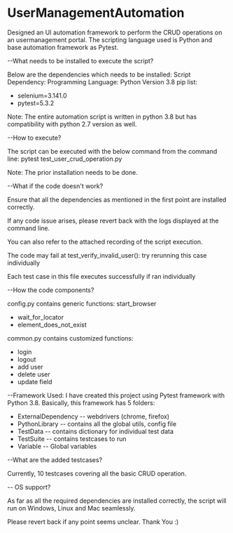 # UserManagementAutomation

Designed an UI automation framework to perform the CRUD operations on an usermanagement portal.
The scripting language used is Python and base automation framework as Pytest.

--What needs to be installed to execute the script?

Below are the dependencies which needs to be installed: 
Script Dependency: 
Programming Language: Python Version 3.8 
pip list: 
 - selenium=3.141.0
 - pytest=5.3.2

Note: The entire automation script is written in python 3.8 but has compatibility with python 2.7 version as well.

--How to execute?

The script can be executed with the below command from the command line: 
pytest test_user_crud_operation.py

Note: The prior installation needs to be done.

--What if the code doesn't work?

Ensure that all the dependencies as mentioned in the first point are installed correctly.

If any code issue arises, please revert back with the logs displayed at the command line.

You can also refer to the attached recording of the script execution.

The code may fail at test_verify_invalid_user(): try rerunning this case individually

Each test case in this file executes successfully if ran individually

--How the code components?

config.py contains generic functions: 
start_browser
 - wait_for_locator
 - element_does_not_exist

common.py contains customized functions:
 - login
 - logout
 - add user
 - delete user
 - update field

--Framework Used: I have created this project using Pytest framework with Python 3.8. 
Basically, this framework has 5 folders: 
 - ExternalDependency -- webdrivers (chrome, firefox)
 - PythonLibrary -- contains all the global utils, config file
 - TestData -- contains dictionary for individual test data
 - TestSuite -- contains testcases to run
 - Variable -- Global variables

--What are the added testcases?

Currently, 10 testcases covering all the basic CRUD operation.

-- OS support?

As far as all the required dependencies are installed correctly, the script will run on Windows, Linux and Mac seamlessly.

Please revert back if any point seems unclear. Thank You :)
